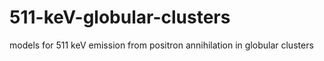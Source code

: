 # 511-keV-globular-clusters
models for 511 keV emission from positron annihilation in globular clusters
